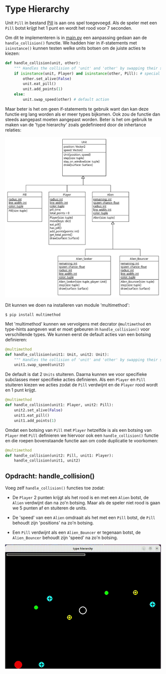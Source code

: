 # Type Hierarchy

Unit `Pill` in bestand [Pill](Pill.py) is aan ons spel toegevoegd. Als
de speler met een `Pill` botst krijgt het 1 punt en wordt het rood
voor 7 seconden. 

Om dit te implementeren is in [main.py](main.py) een aanpassing gedaan
aan de `handle_collision()` functie. We hadden hier in if-statements
met `isinstance()` kunnen testen welke units botsen om de juiste
acties te kiezen:

```python
def handle_collision(unit, other):
    """ Handles the collision of 'unit' and 'other' by swapping their speed. """ 
    if isinstance(unit, Player) and isinstance(other, Pill): # special case for Player+Pill
        other.set_alive(False)
        unit.eat_pill()
        unit.add_points(1)
    else:
        unit.swap_speed(other) # default action
```

Maar beter is het om geen if-statements te gebruik want dan kan deze
functie erg lang worden als er meer types bijkomen. Ook zou de functie
dan steeds aangepast moeten aangepast worden. Beter is het om gebruik
te maken van de 'type hierarchy' zoals gedefinieerd door de inhertance
relaties:

![type_hierarchy.png](type_hierarchy.png)

Dit kunnen we doen na installeren van module 'multimethod':

```console
$ pip install multimethod
```

Met 'multimethod' kunnen we vervolgens met decrator `@multimethod` en
type-hints aangeven wat er moet gebeuren in `handle_collision()` voor
verschillende types. We kunnen eerst de default acties van een
botsing definieren:
    
```python
@multimethod
def handle_collision(unit1: Unit, unit2: Unit):
    """ Handles the collision of 'unit' and 'other' by swapping their speed. """ 
    unit1.swap_speed(unit2)
```

De default is dat 2 `Units` stuiteren. Daarna kunnen we voor
specifieke subclasses meer specifieke acties definieren. Als een
`Player` en `Pill` stuiteren kiezen we acties zodat de `Pill` verdwijnt
en de `Player` rood wordt en 1 punt krijgt.

```python
@multimethod
def handle_collision(unit1: Player, unit2: Pill):
    unit2.set_alive(False)
    unit1.eat_pill()
    unit1.add_points(1)
```

Omdat een botsing van `Pill` met `Player` hetzelfde is als een botsing
van `Player` met `Pill` definieren we hiervoor ook een
`handle_collision()` functie en die roepen bovenstaande functie aan om
code duplicatie te voorkomen:

```python
@multimethod
def handle_collision(unit2: Pill, unit1: Player):
    handle_collision(unit1, unit2)
```

## Opdracht: handle_collision()

Voeg zelf `handle_collision()` functies toe zodat:

- De `Player` 2 punten krijgt als het rood is en met een `Alien`
  botst, de `Alien` verdwijnt dan na zo'n botsing. Maar als de speler
  niet rood is gaan we 5 punten af en stuiteren de units.

- De 'speed' van een `Alien` omdraait als het met een `Pill` botst, de
  `Pill` behoudt zijn 'positions' na zo'n botsing.
  
- Een `Pill` verdwijnt als een `Alien_Bouncer` er tegenaan botst, de
  `Alien_Bouncer` behoudt zijn 'speed' na zo'n botsing.

![type_hierarchy.gif](type_hierarchy.gif)

